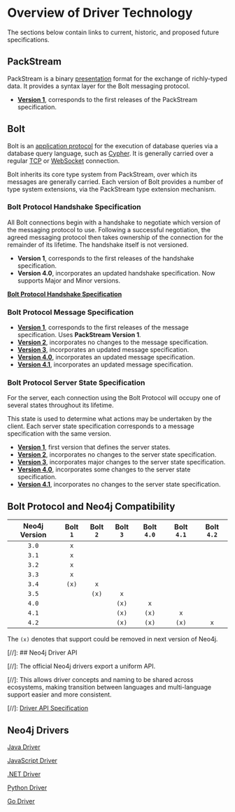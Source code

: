 # Overview of Driver Technology

The sections below contain links to current, historic, and proposed future specifications. 


## PackStream

PackStream is a binary [presentation](https://en.wikipedia.org/wiki/Presentation_layer) format for the exchange of richly-typed data.
It provides a syntax layer for the Bolt messaging protocol.

- [**Version 1**](packstream/packstream-specification-1.md), corresponds to the first releases of the PackStream specification.


## Bolt

Bolt is an [application protocol](https://en.wikipedia.org/wiki/Application_layer) for the execution of database queries via a database query language, such as [Cypher](https://www.opencypher.org/).
It is generally carried over a regular [TCP](https://tools.ietf.org/html/rfc793) or [WebSocket](https://developer.mozilla.org/en-US/docs/Web/API/WebSockets_API) connection.

Bolt inherits its core type system from PackStream, over which its messages are generally carried.
Each version of Bolt provides a number of type system extensions, via the PackStream type extension mechanism.  

### Bolt Protocol Handshake Specification

All Bolt connections begin with a handshake to negotiate which version of the messaging protocol to use.
Following a successful negotiation, the agreed messaging protocol then takes ownership of the connection for the remainder of its lifetime.
The handshake itself is not versioned. 

* **Version 1**, corresponds to the first releases of the handshake specification.
* **Version 4.0**, incorporates an updated handshake specification. Now supports Major and Minor versions.

[**Bolt Protocol Handshake Specification**](bolt/bolt-protocol-handshake-specification.md)


### Bolt Protocol Message Specification

* [**Version 1**](bolt/bolt-protocol-message-specification-1.md), corresponds to the first releases of the message specification. Uses **PackStream Version 1**.
* [**Version 2**](bolt/bolt-protocol-message-specification-2.md), incorporates no changes to the message specification.
* [**Version 3**](bolt/bolt-protocol-message-specification-3.md), incorporates an updated message specification.
* [**Version 4.0**](bolt/bolt-protocol-message-specification-4.md), incorporates an updated message specification.
* [**Version 4.1**](bolt/bolt-protocol-message-specification-4.md), incorporates an updated message specification.


### Bolt Protocol Server State Specification

For the server, each connection using the Bolt Protocol will occupy one of several states throughout its lifetime.

This state is used to determine what actions may be undertaken by the client. Each server state specification corresponds to a message specification with the same version.

* [**Version 1**](bolt/bolt-protocol-server-state-specification-1.md), first version that defines the server states.
* [**Version 2**](bolt/bolt-protocol-server-state-specification-2.md), incorporates no changes to the server state specification.
* [**Version 3**](bolt/bolt-protocol-server-state-specification-3.md), incorporates major changes to the server state specification.
* [**Version 4.0**](bolt/bolt-protocol-server-state-specification-4.md), incorporates some changes to the server state specification.
* [**Version 4.1**](bolt/bolt-protocol-server-state-specification-4.md), incorporates no changes to the server state specification.


## Bolt Protocol and Neo4j Compatibility


| Neo4j Version | Bolt `1` | Bolt `2` | Bolt `3` | Bolt `4.0` | Bolt `4.1` | Bolt `4.2`  |
|:-------------:|:--------:|:--------:|:--------:|:----------:|:----------:|:-----------:|
| `3.0`         | `x`      |          |          |            |            |             |
| `3.1`         | `x`      |          |          |            |            |             |
| `3.2`         | `x`      |          |          |            |            |             |
| `3.3`         | `x`      |          |          |            |            |             |
| `3.4`         | `(x)`    | `x`      |          |            |            |             |
| `3.5`         |          | `(x)`    | `x`      |            |            |             |
| `4.0`         |          |          | `(x)`    | `x`        |            |             |
| `4.1`         |          |          | `(x)`    | `(x)`      | `x`        |             |
| `4.2`         |          |          | `(x)`    | `(x)`      | `(x)`      | `x`         |


The `(x)` denotes that support could be removed in next version of Neo4j.


[//]: ## Neo4j Driver API

[//]: The official Neo4j drivers export a uniform API.

[//]: This allows driver concepts and naming to be shared across ecosystems, making transition between languages and multi-language support easier and more consistent.

[//]: [Driver API Specification](driver\_api/driver-api-specification.md)


## Neo4j Drivers

[Java Driver](https://github.com/neo4j/neo4j-java-driver)

[JavaScript Driver](https://github.com/neo4j/neo4j-javascript-driver)

[.NET Driver](https://github.com/neo4j/neo4j-dotnet-driver)

[Python Driver](https://github.com/neo4j/neo4j-python-driver)

[Go Driver](https://github.com/neo4j/neo4j-go-driver)

